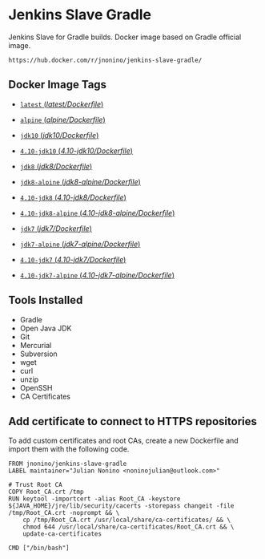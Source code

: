 # Jenkins Slave Gradle #

Jenkins Slave for Gradle builds. Docker image based on Gradle official image.

	https://hub.docker.com/r/jnonino/jenkins-slave-gradle/

## Docker Image Tags ##

-	[`latest` (*latest/Dockerfile*)](https://github.com/jnonino/jenkins-slave-gradle/blob/master/latest/Dockerfile)
-	[`alpine` (*alpine/Dockerfile*)](https://github.com/jnonino/jenkins-slave-gradle/blob/master/alpine/Dockerfile)

-	[`jdk10` (*jdk10/Dockerfile*)](https://github.com/jnonino/jenkins-slave-gradle/blob/master/jdk10/Dockerfile)
-	[`4.10-jdk10` (*4.10-jdk10/Dockerfile*)](https://github.com/jnonino/jenkins-slave-gradle/blob/master/4.10-jdk10/Dockerfile)

-	[`jdk8` (*jdk8/Dockerfile*)](https://github.com/jnonino/jenkins-slave-gradle/blob/master/jdk8/Dockerfile)
-	[`jdk8-alpine` (*jdk8-alpine/Dockerfile*)](https://github.com/jnonino/jenkins-slave-gradle/blob/master/jdk8-alpine/Dockerfile)
-	[`4.10-jdk8` (*4.10-jdk8/Dockerfile*)](https://github.com/jnonino/jenkins-slave-gradle/blob/master/4.10-jdk8/Dockerfile)
-	[`4.10-jdk8-alpine` (*4.10-jdk8-alpine/Dockerfile*)](https://github.com/jnonino/jenkins-slave-gradle/blob/master/4.10-jdk8-alpine/Dockerfile)

-	[`jdk7` (*jdk7/Dockerfile*)](https://github.com/jnonino/jenkins-slave-gradle/blob/master/jdk7/Dockerfile)
-	[`jdk7-alpine` (*jdk7-alpine/Dockerfile*)](https://github.com/jnonino/jenkins-slave-gradle/blob/master/jdk7-alpine/Dockerfile)
-	[`4.10-jdk7` (*4.10-jdk7/Dockerfile*)](https://github.com/jnonino/jenkins-slave-gradle/blob/master/4.10-jdk7/Dockerfile)
-	[`4.10-jdk7-alpine` (*4.10-jdk7-alpine/Dockerfile*)](https://github.com/jnonino/jenkins-slave-gradle/blob/master/4.10-jdk7-alpine/Dockerfile)

## Tools Installed ##

- Gradle
- Open Java JDK
- Git
- Mercurial
- Subversion
- wget
- curl
- unzip
- OpenSSH
- CA Certificates

## Add certificate to connect to HTTPS repositories

To add custom certificates and root CAs, create a new Dockerfile and import them with the following code.

	FROM jnonino/jenkins-slave-gradle
	LABEL maintainer="Julian Nonino <noninojulian@outlook.com>"

	# Trust Root CA
	COPY Root_CA.crt /tmp
	RUN keytool -importcert -alias Root_CA -keystore ${JAVA_HOME}/jre/lib/security/cacerts -storepass changeit -file /tmp/Root_CA.crt -noprompt && \
		cp /tmp/Root_CA.crt /usr/local/share/ca-certificates/ && \
		chmod 644 /usr/local/share/ca-certificates/Root_CA.crt && \
		update-ca-certificates

	CMD ["/bin/bash"]
